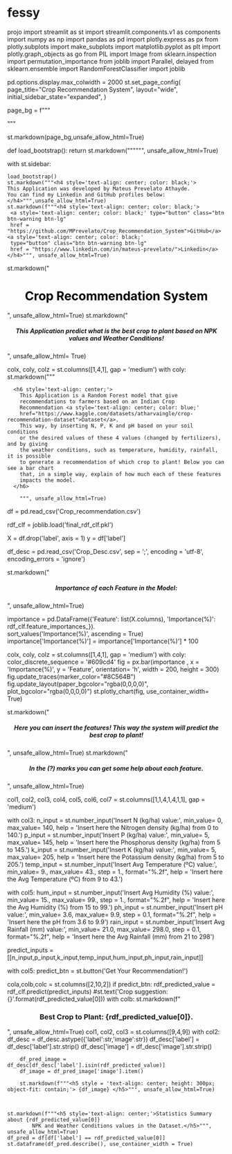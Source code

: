 # fessy
projo
import streamlit as st
import streamlit.components.v1 as components
import numpy as np
import pandas as pd
import plotly.express as px
from plotly.subplots import make_subplots
import matplotlib.pyplot as plt 
import plotly.graph_objects as go
from PIL import Image
from sklearn.inspection import permutation_importance
from joblib import Parallel, delayed
from sklearn.ensemble import RandomForestClassifier
import joblib

pd.options.display.max_colwidth = 2000
st.set_page_config(
    page_title="Crop Recommendation System",
    layout="wide",
    initial_sidebar_state="expanded",
)

page_bg = f"""
<style>
[data-testid="stAppViewContainer"] {{
background-color:#ffc107;
}}
[data-testid="stSidebar"] {{
background-color:#8C564B;
}}
[data-testid="stHeader"] {{
background-color:#ffc107;
}}
[data-testid="stToolbar"] {{
background-color:#ffc107;
}}
</style>
"""

st.markdown(page_bg,unsafe_allow_html=True)

def load_bootstrap():
        return st.markdown("""<link rel="stylesheet" 
        href="https://maxcdn.bootstrapcdn.com/bootstrap/4.0.0/css/bootstrap.min.css" 
        integrity="sha384-Gn5384xqQ1aoWXA+058RXPxPg6fy4IWvTNh0E263XmFcJlSAwiGgFAW/dAiS6JXm" 
        crossorigin="anonymous">""", unsafe_allow_html=True)

with st.sidebar:
    
    load_bootstrap()
    st.markdown("""<h4 style='text-align: center; color: black;'>
    This Application was developed by Mateus Prevelato Athayde. 
    You can find my Linkedin and GitHub profiles below:</h4>""",unsafe_allow_html=True)
    st.markdown(f"""<h4 style='text-align: center; color: black;'>
     <a style='text-align: center; color: black;' type="button" class="btn btn-warning btn-lg" 
     href = "https://github.com/MPrevelato/Crop_Recommendation_System">GitHub</a> <a style='text-align: center; color: black;' 
     type="button" class="btn btn-warning btn-lg" 
     href = "https://www.linkedin.com/in/mateus-prevelato/">Linkedin</a></h4>""", unsafe_allow_html=True)

st.markdown("<h1 style='text-align: center; color: black;'>Crop Recommendation System</h1>", unsafe_allow_html=True)
st.markdown("<h5 style='text-align: center;'>This Application predict what is the best crop to plant based on NPK values and Weather Conditions!</h5>", unsafe_allow_html= True)

colx, coly, colz = st.columns([1,4,1], gap = 'medium')
with coly:
    st.markdown("""
  
    
      <h6 style='text-align: center;'>
        This Application is a Random Forest model that give 
        recommendations to farmers based on an Indian Crop 
        Recommendation <a style='text-align: center; color: blue;' 
        href="https://www.kaggle.com/datasets/atharvaingle/crop-recommendation-dataset">Dataset</a>.
        This way, by inserting N, P, K and pH based on your soil conditions
        or the desired values of these 4 values (changed by fertilizers), and by giving
        the weather conditions, such as temperature, humidity, rainfall, it is possible
        to generate a recommendation of which crop to plant! Below you can see a bar chart
        that, in a simple way, explain of how much each of these features
        impacts the model.
      </h6>
  
        """, unsafe_allow_html=True)

df = pd.read_csv('Crop_recommendation.csv')

rdf_clf = joblib.load('final_rdf_clf.pkl')

X = df.drop('label', axis = 1)
y = df['label']

df_desc = pd.read_csv('Crop_Desc.csv', sep = ';', encoding = 'utf-8', encoding_errors = 'ignore')

st.markdown("<h5 style='text-align: center;'>Importance of each Feature in the Model:</h5>", unsafe_allow_html=True)


importance = pd.DataFrame({'Feature': list(X.columns),
                   'Importance(%)': rdf_clf.feature_importances_}).\
                    sort_values('Importance(%)', ascending = True)
importance['Importance(%)'] = importance['Importance(%)'] * 100

colx, coly, colz = st.columns([1,4,1], gap = 'medium')
with coly:
    color_discrete_sequence = '#609cd4'
    fig = px.bar(importance , x = 'Importance(%)', y = 'Feature', orientation= 'h', width = 200, height = 300)
    fig.update_traces(marker_color="#8C564B")
    fig.update_layout(paper_bgcolor="rgba(0,0,0,0)", plot_bgcolor="rgba(0,0,0,0)")
    st.plotly_chart(fig, use_container_width= True)

st.markdown("<h5 style='text-align: center;'>Here you can insert the features! This way the system will predict the best crop to plant!</h5>", unsafe_allow_html=True)
st.markdown("<h5 style='text-align: center;'>In the (?) marks you can get some help about each feature.</h5>", unsafe_allow_html=True)


col1, col2, col3, col4, col5, col6, col7 = st.columns([1,1,4,1,4,1,1], gap = 'medium')

with col3:
    n_input = st.number_input('Insert N (kg/ha) value:', min_value= 0, max_value= 140, help = 'Insert here the Nitrogen density (kg/ha) from 0 to 140.')
    p_input = st.number_input('Insert P (kg/ha) value:', min_value= 5, max_value= 145, help = 'Insert here the Phosphorus density (kg/ha) from 5 to 145.')
    k_input = st.number_input('Insert K (kg/ha) value:', min_value= 5, max_value= 205, help = 'Insert here the Potassium density (kg/ha) from 5 to 205.')
    temp_input = st.number_input('Insert Avg Temperature (ºC) value:', min_value= 9., max_value= 43., step = 1., format="%.2f", help = 'Insert here the Avg Temperature (ºC) from 9 to 43.')

with col5:
    hum_input = st.number_input('Insert Avg Humidity (%) value:', min_value= 15., max_value= 99., step = 1., format="%.2f", help = 'Insert here the Avg Humidity (%) from 15 to 99.')
    ph_input = st.number_input('Insert pH value:', min_value= 3.6, max_value= 9.9, step = 0.1, format="%.2f", help = 'Insert here the pH from 3.6 to 9.9')
    rain_input = st.number_input('Insert Avg Rainfall (mm) value:', min_value= 21.0, max_value= 298.0, step = 0.1, format="%.2f", help = 'Insert here the Avg Rainfall (mm) from 21 to 298')




predict_inputs = [[n_input,p_input,k_input,temp_input,hum_input,ph_input,rain_input]]

with col5:
    predict_btn = st.button('Get Your Recommendation!')


cola,colb,colc = st.columns([2,10,2])
if predict_btn:
    rdf_predicted_value = rdf_clf.predict(predict_inputs)
    #st.text('Crop suggestion: {}'.format(rdf_predicted_value[0]))
    with colb:
        st.markdown(f"<h3 style='text-align: center;'>Best Crop to Plant: {rdf_predicted_value[0]}.</h3>", 
        unsafe_allow_html=True)
    col1, col2, col3 = st.columns([9,4,9])
    with col2:
        df_desc = df_desc.astype({'label':str,'image':str})
        df_desc['label'] = df_desc['label'].str.strip()
        df_desc['image'] = df_desc['image'].str.strip()
        

        df_pred_image = df_desc[df_desc['label'].isin(rdf_predicted_value)]
        df_image = df_pred_image['image'].item()
        
        st.markdown(f"""<h5 style = 'text-align: center; height: 300px; object-fit: contain;'> {df_image} </h5>""", unsafe_allow_html=True)
        

    
    st.markdown(f"""<h5 style='text-align: center;'>Statistics Summary about {rdf_predicted_value[0]} 
            NPK and Weather Conditions values in the Dataset.</h5>""", unsafe_allow_html=True)
    df_pred = df[df['label'] == rdf_predicted_value[0]]
    st.dataframe(df_pred.describe(), use_container_width = True)        
    

    
    
